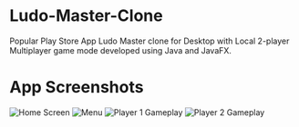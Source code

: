 # Ludo-Master-Clone
Popular Play Store App Ludo Master clone for Desktop with Local 2-player Multiplayer game mode developed using Java and JavaFX.

# App Screenshots
![Home Screen](/AppScreenshots/home.jpg "Home Screen")
![Menu](/AppScreenshots/menu.jpg "Menu")
![Player 1 Gameplay](/AppScreenshots/p1gameplay.jpg "Player 1 Gameplay")
![Player 2 Gameplay](/AppScreenshots/p2gameplay.jpg "Player 2 Gameplay")
